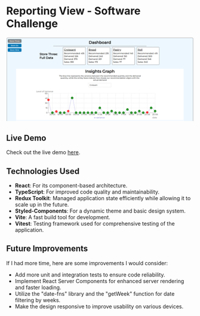 # Reporting View - Software Challenge

![Project Screenshot](./src/images/Capture.PNG)

## Live Demo

Check out the live demo [here](https://main--deft-biscotti-d2c87a.netlify.app/).

## Technologies Used

- **React**: For its component-based architecture.
- **TypeScript**: For improved code quality and maintainability.
- **Redux Toolkit**: Managed application state efficiently while allowing it to scale up in the future.
- **Styled-Components**: For a dynamic theme and basic design system.
- **Vite**: A fast build tool for development.
- **Vitest**: Testing framework used for comprehensive testing of the application.

## Future Improvements

If I had more time, here are some improvements I would consider:

- Add more unit and integration tests to ensure code reliability.
- Implement React Server Components for enhanced server rendering and faster loading.
- Utilize the "date-fns" library and the "getWeek" function for date filtering by weeks.
- Make the design responsive to improve usability on various devices.
